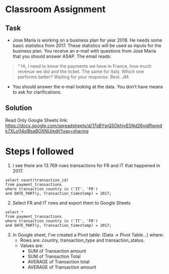 # Classroom Assignment

## Task

* Jose María is working on a business plan for year 2018. He needs some basic statistics from 2017.
These statistics will be used as inputs for the business plan. You receive an e-mail with questions
from José María that you should answer ASAP. The email reads:

> “ Hi, I need to know the payments we have in France, how
much revenue we did and the ticket. The same for Italy. Which
one performs better? Waiting for your response. Best. JM.

* You should answer the e-mail looking at the data. You don’t have means to ask for clarifications.


## Solution

Read Only Google Sheets link:
https://docs.google.com/spreadsheets/d/17sBYwQ5OkhiyE5Nd26yidRwmdk7XLol14sIBsaBOXNU/edit?usp=sharing


# Steps I followed


1. I see there are 13.769 rows transactions for FR and IT that happened in 2017.
```
select count(transaction_id)
from payment_transactions
where transaction_country in ('IT', 'FR')
and DATE_PART(y, transaction_timestamp) = 2017;
```

2. Select FR and IT rows and export them to Google Sheets
```
select *
from payment_transactions
where transaction_country in ('IT', 'FR')
and DATE_PART(y, transaction_timestamp) = 2017;
```

3. In Google sheet, I've created a Pivot table: (Data -> Pivot Table...) where:
    - Rows are: country, transaction_type and transaction_status. 
    - Values are:
        - SUM of Transaction amount
        - SUM of Transaction Total
        - AVERAGE of Transaction total
        - AVERAGE of Transaction amount



















